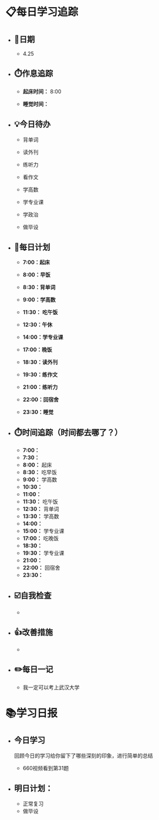 # 📋每日学习追踪

- ## 📆日期

  - 4.25

- ## ⏱️作息追踪

  - **起床时间：** 8:00

  - **睡觉时间：**

- ## 💡今日待办

  - 背单词

  - 读外刊

  - 练听力

  - 看作文

  - 学高数

  - 学专业课

  - 学政治

  - 做毕设

- ## 📝每日计划

  - **7:00：起床**

  - **8:00：早饭**

  - **8:30：背单词**

  - **9:00：学高数**

  - **11:30： 吃午饭**

  - **12:30：午休**

  - **14:00：学专业课**

  - **17:00：晚饭**

  - **18:30：读外刊**

  - **19:30：练作文**

  - **21:00：练听力**

  - **22:00：回宿舍**

  - **23:30：睡觉**

- ## ⏱️时间追踪（时间都去哪了？）

  - **7:00：**
  - **7:30：** 
  - **8:00：** 起床
  - **8:30：** 吃早饭
  - **9:00：** 学高数
  - **10:30：** 
  - **11:00：** 
  - **11:30：** 吃午饭
  - **12:30：** 背单词
  - **13:30：** 学高数
  - **14:00：**
  - **15:00：** 学专业课
  - **17:00：** 吃晚饭
  - **18:30：**
  - **19:30：** 学专业课
  - **21:00：**
  - **22:00：** 回宿舍
  - **23:30：**

- ## ☑️自我检查

  - 

- ## 👍改善措施

  - 

- ## ✏️每日一记

  - 我一定可以考上武汉大学

# 📚学习日报

- ## 今日学习

  回顾今日的学习给你留下了哪些深刻的印象，进行简单的总结

  - 660视频看到第31题

- ## 明日计划：
  
  - 正常复习
  - 做毕设